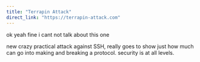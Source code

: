 ```yaml
---
title: "Terrapin Attack"
direct_link: "https://terrapin-attack.com"
---
```


ok yeah fine i cant not talk about this one

new crazy practical attack against SSH, really goes to show just how much can go into making and breaking a protocol. security is at all levels.
